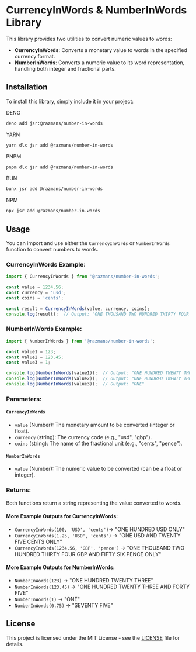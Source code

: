 # CurrencyInWords & NumberInWords Library

This library provides two utilities to convert numeric values to words:

- **CurrencyInWords**: Converts a monetary value to words in the specified currency format.
- **NumberInWords**: Converts a numeric value to its word representation, handling both integer and fractional parts.

## Installation

To install this library, simply include it in your project:

DENO
```bash
deno add jsr:@razmans/number-in-words
```

YARN
```bash
yarn dlx jsr add @razmans/number-in-words
```

PNPM
```bash
pnpm dlx jsr add @razmans/number-in-words
```

BUN
```bash
bunx jsr add @razmans/number-in-words
```


NPM
```bash
npx jsr add @razmans/number-in-words
```



## Usage

You can import and use either the `CurrencyInWords` or `NumberInWords` function to convert numbers to words.

### CurrencyInWords Example:

```typescript
import { CurrencyInWords } from '@razmans/number-in-words';

const value = 1234.56;
const currency = 'usd';
const coins = 'cents';

const result = CurrencyInWords(value, currency, coins);
console.log(result);  // Output: "ONE THOUSAND TWO HUNDRED THIRTY FOUR USD AND FIFTY SIX CENTS ONLY"
```

### NumberInWords Example:

```typescript
import { NumberInWords } from '@razmans/number-in-words';

const value1 = 123;
const value2 = 123.45;
const value3 = 1;

console.log(NumberInWords(value1));  // Output: "ONE HUNDRED TWENTY THREE"
console.log(NumberInWords(value2));  // Output: "ONE HUNDRED TWENTY THREE AND FORTY-FIVE"
console.log(NumberInWords(value3));  // Output: "ONE"
```

### Parameters:

#### `CurrencyInWords`
- `value` (Number): The monetary amount to be converted (integer or float).
- `currency` (string): The currency code (e.g., "usd", "gbp").
- `coins` (string): The name of the fractional unit (e.g., "cents", "pence").

#### `NumberInWords`
- `value` (Number): The numeric value to be converted (can be a float or integer).

### Returns:

Both functions return a string representing the value converted to words.

#### More Example Outputs for CurrencyInWords:

- `CurrencyInWords(100, 'USD', 'cents')`→ "ONE HUNDRED USD ONLY"
- `CurrencyInWords(1.25, 'USD', 'cents')` → "ONE USD AND TWENTY FIVE CENTS ONLY"
- `CurrencyInWords(1234.56, 'GBP', 'pence')` → "ONE THOUSAND TWO HUNDRED THIRTY FOUR GBP AND FIFTY SIX PENCE ONLY"

#### More Example Outputs for NumberInWords:

- `NumberInWords(123)` → "ONE HUNDRED TWENTY THREE"
- `NumberInWords(123.45)` → "ONE HUNDRED TWENTY THREE AND FORTY FIVE"
- `NumberInWords(1)` → "ONE"
- `NumberInWords(0.75)` → "SEVENTY FIVE"

## License

This project is licensed under the MIT License - see the [LICENSE](LICENSE) file for details.
